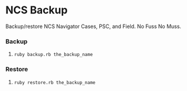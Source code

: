 # NCS Backup

Backup/restore NCS Navigator Cases, PSC, and Field. No Fuss No Muss.

### Backup

1. `ruby backup.rb the_backup_name`

### Restore

1. `ruby restore.rb the_backup_name`
